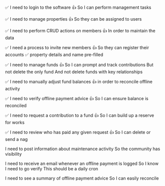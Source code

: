✅ I need to login to the software
👍 So I can perform management tasks

✅ I need to manage properties
👍 So they can be assigned to users

✅ I need to perform CRUD actions on members
👍 In order to maintain the data

✅ I need a process to invite new members
👍 So they can register their accounts
    ✅ property details and name pre-filled

✅ I need to manage funds
👍 So I can prompt and track contributions
But not delete the only fund
And not delete funds with key relationships

✅ I need to manually adjust fund balances
👍 in order to reconcile offline activity

✅ I need to verify offline payment advice
👍 So I can ensure balance is reconciled

✅ I need to request a contribution to a fund
👍 So I can build up a reserve for works

✅ I need to review who has paid any given request
👍 So I can delete or send a nag

I need to post information about maintenance activity
So the community has visibility

I need to receive an email whenever an offline payment is logged
So I know I need to go verify
    This should be a daily cron

I need to see a summary of offline payment advice
So I can easily reconcile
